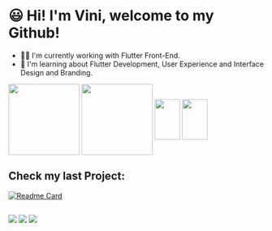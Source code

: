 # 😃 Hi! I'm Vini, welcome to my Github!

- 👨‍💻 I'm currently working with Flutter Front-End.
- 📘 I'm learning about Flutter Development, User Experience and Interface Design and Branding.

<div>
  <a>
    <img height=140 align="center" src="https://github-readme-stats.vercel.app/api?username=Vini-Coding&show_icons=true&hide=contribs,prs&count_private=true&theme=tokyonight"> 
  </a>
  <a>
    <img height=140 align="center" src="https://github-readme-stats.vercel.app/api/top-langs/?username=Vini-Coding&theme=tokyonight&layout=compact"> 
  </a>
    <img height=80 width=50 align="center" src="https://cdn.jsdelivr.net/gh/devicons/devicon/icons/flutter/flutter-original.svg" />
    <img height=80 width=50 align="center" src="https://cdn.jsdelivr.net/gh/devicons/devicon/icons/dart/dart-original.svg" />
</div>


## Check my last Project:
[![Readme Card](https://github-readme-stats.vercel.app/api/pin/?username=Vini-Coding&repo=BMI-Check&theme=dark)](https://github.com/Vini-Coding/github-readme-stats)

##
<a href = "mailto:vinicius.coding@gmail.com"><img src="https://img.shields.io/badge/-Gmail-%23333?style=for-the-badge&logo=gmail&logoColor=white" target="_blank"></a>
<a href="https://www.linkedin.com/in/vinícius-soares-584075255/" target="_blank"><img src="https://img.shields.io/badge/-LinkedIn-%230077B5?style=for-the-badge&logo=linkedin&logoColor=white" target="_blank"></a> 
<a href="https://instagram.com/sinisius" target="_blank"><img src="https://img.shields.io/badge/-Instagram-%23E4405F?style=for-the-badge&logo=instagram&logoColor=white" target="_blank"></a>
